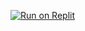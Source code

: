 [![Run on Replit](https://raw.githubusercontent.com/BinBashBanana/deploy-buttons/master/buttons/remade/replit.svg)](https://replit.com/github/galaxy4627/incognito-fixed)

